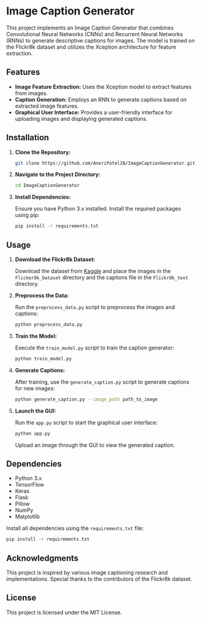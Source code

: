 # Image Caption Generator

This project implements an Image Caption Generator that combines Convolutional Neural Networks (CNNs) and Recurrent Neural Networks (RNNs) to generate descriptive captions for images. The model is trained on the Flickr8k dataset and utilizes the Xception architecture for feature extraction.

## Features

- **Image Feature Extraction:** Uses the Xception model to extract features from images.
- **Caption Generation:** Employs an RNN to generate captions based on extracted image features.
- **Graphical User Interface:** Provides a user-friendly interface for uploading images and displaying generated captions.

## Installation

1. **Clone the Repository:**

   ```bash
   git clone https://github.com/AneriPatel28/ImageCaptionGenerator.git
   ```

2. **Navigate to the Project Directory:**

   ```bash
   cd ImageCaptionGenerator
   ```

3. **Install Dependencies:**

   Ensure you have Python 3.x installed. Install the required packages using pip:

   ```bash
   pip install -r requirements.txt
   ```

## Usage

1. **Download the Flickr8k Dataset:**

   Download the dataset from [Kaggle](https://www.kaggle.com/datasets/adityajn105/flickr8k) and place the images in the `Flicker8k_Dataset` directory and the captions file in the `Flickr8k_text` directory.

2. **Preprocess the Data:**

   Run the `preprocess_data.py` script to preprocess the images and captions:

   ```bash
   python preprocess_data.py
   ```

3. **Train the Model:**

   Execute the `train_model.py` script to train the caption generator:

   ```bash
   python train_model.py
   ```

4. **Generate Captions:**

   After training, use the `generate_caption.py` script to generate captions for new images:

   ```bash
   python generate_caption.py --image_path path_to_image
   ```

5. **Launch the GUI:**

   Run the `app.py` script to start the graphical user interface:

   ```bash
   python app.py
   ```

   Upload an image through the GUI to view the generated caption.


## Dependencies

- Python 3.x
- TensorFlow
- Keras
- Flask
- Pillow
- NumPy
- Matplotlib

Install all dependencies using the `requirements.txt` file:

```bash
pip install -r requirements.txt
```

## Acknowledgments

This project is inspired by various image captioning research and implementations. Special thanks to the contributors of the Flickr8k dataset.

## License

This project is licensed under the MIT License. 
